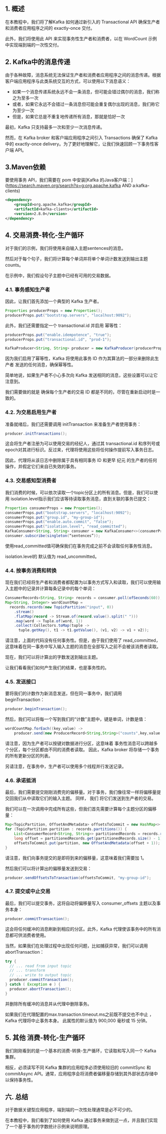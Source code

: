 ## 1. 概述

在本教程中，我们将了解Kafka 如何通过新引入的 Transactional API 确保生产者和消费者应用程序之间的 exactly-once 交付。

此外，我们将使用此 API 来实现事务性生产者和消费者，以在 WordCount 示例中实现端到端的一次性交付。

## 2. Kafka中的消息传递

由于各种故障，消息系统无法保证生产者和消费者应用程序之间的消息传递。根据客户端应用程序与此类系统交互的方式，可以使用以下消息语义：

-   如果一个消息传递系统永远不会一条消息，但可能会错过偶尔的消息，我们称之为至多一次
-   或者，如果它永远不会错过一条消息但可能会重复偶尔出现的消息，我们称它为至少一次
-   但是，如果它总是不重复地传递所有消息，那就是恰好一次

最初，Kafka 只支持最多一次和至少一次消息传递。

然而，在 Kafka broker 和客户端应用程序之间引入 Transactions 确保了 Kafka 中的 exactly-once delivery。为了更好地理解它，让我们快速回顾一下事务性客户端 API。

## 3.Maven依赖

要使用事务 API，我们需要在 pom 中安装[Kafka 的Java客户端：](https://search.maven.org/search?q=g:org.apache.kafka AND a:kafka-clients)

```xml
<dependency>
    <groupId>org.apache.kafka</groupId>
    <artifactId>kafka-clients</artifactId>
    <version>2.8.0</version>
</dependency>
```

## 4. 交易消费-转化-生产循环

对于我们的示例，我们将使用来自输入主题sentences的消息。

然后对于每个句子，我们将计算每个单词并将单个单词计数发送到输出主题 counts。

在示例中，我们假设句子主题中已经有可用的交易数据。

### 4.1. 事务感知生产者

因此，让我们首先添加一个典型的 Kafka 生产者。

```java
Properties producerProps = new Properties();
producerProps.put("bootstrap.servers", "localhost:9092");
```

此外，我们还需要指定一个 transactional.id 并启用 幂等性：

```java
producerProps.put("enable.idempotence", "true");
producerProps.put("transactional.id", "prod-1");

KafkaProducer<String, String> producer = new KafkaProducer(producerProps);
```

因为我们启用了幂等性，Kafka 将使用此事务 ID 作为其算法的一部分来删除此生产者 发送的任何消息，确保幂等性。

简单地说，如果生产者不小心多次向 Kafka 发送相同的消息，这些设置可以让它注意到。

我们需要做的就是 确保每个生产者的交易 ID 都是不同的，尽管在重新启动时是一致的。

### 4.2. 为交易启用生产者

准备就绪后，我们还需要调用 initTransaction 来准备生产者使用事务：

```java
producer.initTransactions();
```

这会将生产者注册为可以使用交易的经纪人，通过其 transactional.id 和序列号或 epoch对其进行标识。反过来，代理将使用这些将任何操作提前写入事务日志。

因此，代理将从该日志中删除属于具有相同事务 ID 和更早 纪元 的生产者的任何操作，并假定它们来自已失效的事务。

### 4.3. 交易感知型消费者

我们消费的时候，可以依次读取一个topic分区上的所有消息。但是，我们可以使用 isolation.level指示我们应该等待读取事务消息，直到关联的事务已提交：

```java
Properties consumerProps = new Properties();
consumerProps.put("bootstrap.servers", "localhost:9092");
consumerProps.put("group.id", "my-group-id");
consumerProps.put("enable.auto.commit", "false");
consumerProps.put("isolation.level", "read_committed");
KafkaConsumer<String, String> consumer = new KafkaConsumer<>(consumerProps);
consumer.subscribe(singleton(“sentences”));
```

使用read_committed值可确保我们在事务完成之前不会读取任何事务性消息。

isolation.level的 默认值为 read_uncommitted。

### 4.4. 按事务消费和转换

现在我们已经将生产者和消费者都配置为以事务方式写入和读取，我们可以使用输入主题中的记录并计算每条记录中的每个单词：

```java
ConsumerRecords<String, String> records = consumer.poll(ofSeconds(60));
Map<String, Integer> wordCountMap =
  records.records(new TopicPartition("input", 0))
    .stream()
    .flatMap(record -> Stream.of(record.value().split(" ")))
    .map(word -> Tuple.of(word, 1))
    .collect(Collectors.toMap(tuple -> 
      tuple.getKey(), t1 -> t1.getValue(), (v1, v2) -> v1 + v2));
```

请注意，上面的代码没有任何事务性。但是，由于我们使用了 read_committed，这意味着在同一事务中写入输入主题的消息在全部写入之前不会被该消费者读取。

现在，我们可以将计算出的字数发送到输出主题。

让我们看看我们如何产生我们的结果，也是事务性的。

### 4.5. 发送接口

要将我们的计数作为新消息发送，但在同一事务中，我们调用beginTransaction：

```java
producer.beginTransaction();
```

然后，我们可以将每一个写到我们的“计数”主题中，键是单词，计数是值：

```java
wordCountMap.forEach((key,value) -> 
    producer.send(new ProducerRecord<String,String>("counts",key,value.toString())));
```

请注意，因为生产者可以按键对数据进行分区，这意味着 事务性消息可以跨越多个分区，每个分区都由不同的消费者读取。 因此，Kafka broker 将存储一个事务的所有更新分区的列表。

另请注意，在事务中，生产者可以使用多个线程并行发送记录。

### 4.6. 承诺抵消

最后，我们需要提交刚刚消费完的偏移量。对于事务，我们像往常一样将偏移量提交回我们从中读取它们的输入主题。 同样， 我们 将它们发送到生产者的交易。

我们可以在一次调用中完成所有这些，但我们首先需要计算每个主题分区的偏移量：

```java
Map<TopicPartition, OffsetAndMetadata> offsetsToCommit = new HashMap<>();
for (TopicPartition partition : records.partitions()) {
    List<ConsumerRecord<String, String>> partitionedRecords = records.records(partition);
    long offset = partitionedRecords.get(partitionedRecords.size() - 1).offset();
    offsetsToCommit.put(partition, new OffsetAndMetadata(offset + 1));
}
```

请注意，我们向事务提交的是即将到来的偏移量，这意味着我们需要加 1。

然后我们可以将计算出的偏移量发送到交易：

```java
producer.sendOffsetsToTransaction(offsetsToCommit, "my-group-id");
```

### 4.7. 提交或中止交易

最后，我们可以提交事务，这将自动将偏移量写入 consumer_offsets 主题以及事务本身：

```java
producer.commitTransaction();
```

这会将任何缓冲的消息刷新到相应的分区。此外，Kafka 代理使该事务中的所有消息都可供消费者使用。

当然，如果我们在处理过程中出现任何问题，比如捕获异常，我们可以调用 abortTransaction：

```java
try {
  // ... read from input topic
  // ... transform
  // ... write to output topic
  producer.commitTransaction();
} catch ( Exception e ) {
  producer.abortTransaction();
}
```

并删除所有缓冲的消息并从代理中删除事务。

如果我们在代理配置的max.transaction.timeout.ms之前既不提交也不中止 ， Kafka 代理将中止事务本身。 此属性的默认值为 900,000 毫秒或 15 分钟。

## 5. 其他 消费-转化-生产循环

我们刚刚看到的是一个基本的消费-转换-生产循环，它读取和写入同一个 Kafka 集群。

相反，必须读写不同 Kafka 集群的应用程序必须使用较旧的 commitSync 和 commitAsync API。通常，应用程序会将消费者偏移量存储到其外部状态存储中以保持事务性。

## 六. 总结

对于数据关键型应用程序，端到端的一次性处理通常是必不可少的。

在本教程中，我们看到了如何使用 Kafka 通过事务来做到这一点，并且我们实现了一个基于事务的字数统计示例来说明原理。